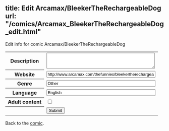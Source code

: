 title: Edit Arcamax/BleekerTheRechargeableDog
url: "/comics/Arcamax_BleekerTheRechargeableDog_edit.html"
---
Edit info for comic Arcamax/BleekerTheRechargeableDog

<form name="comic" action="http://gaepostmail.appspot.com/comic/" method="post">
<table class="comicinfo">
<tr>
<th>Description</th><td><textarea name="description" cols="40" rows="3"></textarea></td>
</tr>
<tr>
<th>Website</th><td><input type="text" name="url" value="http://www.arcamax.com/thefunnies/bleekertherechargeabledog/" size="40"/></td>
</tr>
<tr>
<th>Genre</th><td><input type="text" name="genre" value="Other" size="40"/></td>
</tr>
<tr>
<th>Language</th><td><input type="text" name="language" value="English" size="40"/></td>
</tr>
<tr>
<th>Adult content</th><td><input type="checkbox" name="adult" value="adult" /></td>
</tr>
<tr>
<th></th><td>
<input type="hidden" name="comic" value="Arcamax_BleekerTheRechargeableDog" />
<input type="submit" name="submit" value="Submit" />
</td>
</tr>
</table>
</form>

Back to the [comic](Arcamax_BleekerTheRechargeableDog.html).
